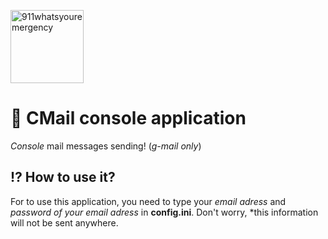 [<img alt="911whatsyouremergency" src="https://github.com/911whatsyouremergency.png" width="117">](https://github.com/911whatsyouremergency)
# :email: **CMail** console application
*Console* mail messages sending! (*g-mail only*)
## :interrobang: How to use it?
For to use this application, you need to type your *email adress* and *password of your email adress* in **config.ini**. Don't worry, *this information will not be sent anywhere.
